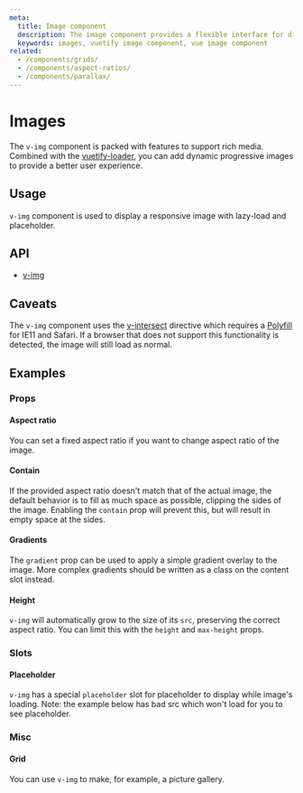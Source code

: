 ```yaml
---
meta:
  title: Image component
  description: The image component provides a flexible interface for displaying different types of images.
  keywords: images, vuetify image component, vue image component
related:
  - /components/grids/
  - /components/aspect-ratios/
  - /components/parallax/
---
```


# Images

The `v-img` component is packed with features to support rich media. Combined with the [vuetify-loader](https://github.com/vuetifyjs/vuetify-loader), you can add dynamic progressive images to provide a better user experience.

<entry-ad />

## Usage

`v-img` component is used to display a responsive image with lazy-load and placeholder.

<usage name="v-img" />

## API

- [v-img](/api/v-img)

## Caveats

<alert type="info">

  The `v-img` component uses the [v-intersect](/directives/intersect) directive which requires a [Polyfill](/directives/intersect#polyfill) for IE11 and Safari. If a browser that does not support this functionality is detected, the image will still load as normal.

</alert>

## Examples

### Props

#### Aspect ratio

You can set a fixed aspect ratio if you want to change aspect ratio of the image.

<example file="v-img/prop-aspect-ratio" />

<promoted-ad slug="vuetify-zero-theme-pro" />

#### Contain

If the provided aspect ratio doesn't match that of the actual image, the default behavior is to fill as much space as possible, clipping the sides of the image. Enabling the `contain` prop will prevent this, but will result in empty space at the sides.

<example file="v-img/prop-contain" />

#### Gradients

The `gradient` prop can be used to apply a simple gradient overlay to the image. More complex gradients should be written as a class on the content slot instead.

<example file="v-img/prop-gradient" />

#### Height

`v-img` will automatically grow to the size of its `src`, preserving the correct aspect ratio. You can limit this with the `height` and `max-height` props.

<example file="v-img/prop-max-height" />

### Slots

#### Placeholder

`v-img` has a special `placeholder` slot for placeholder to display while image's loading. Note: the example below has bad src which won't load for you to see placeholder.

<example file="v-img/slot-placeholder" />

### Misc

#### Grid

You can use `v-img` to make, for example, a picture gallery.

<example file="v-img/misc-grid" />

<backmatter />
